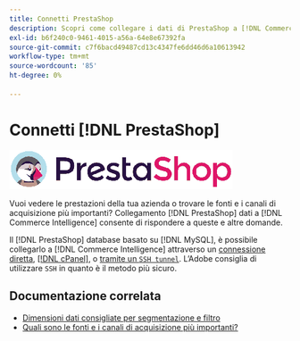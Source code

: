```yaml
---
title: Connetti PrestaShop
description: Scopri come collegare i dati di PrestaShop a [!DNL Commerce Intelligence].
exl-id: b6f240c0-9461-4015-a56a-64e8e67392fa
source-git-commit: c7f6bacd49487cd13c4347fe6dd46d6a10613942
workflow-type: tm+mt
source-wordcount: '85'
ht-degree: 0%

---
```


# Connetti [!DNL PrestaShop]

![](../../../assets/Prestashop-logo.png)

Vuoi vedere le prestazioni della tua azienda o trovare le fonti e i canali di acquisizione più importanti? Collegamento [!DNL PrestaShop] dati a [!DNL Commerce Intelligence] consente di rispondere a queste e altre domande.

Il [!DNL PrestaShop] database basato su [!DNL MySQL], è possibile collegarlo a [!DNL Commerce Intelligence] attraverso un [connessione diretta](../integrations/mysql-via-a-direct-connection.md), [[!DNL cPanel]](../integrations/mysql-via-cpanel.md), o [tramite un `SSH tunnel`](../integrations/mysql-via-ssh-tunnel.md). L’Adobe consiglia di utilizzare `SSH` in quanto è il metodo più sicuro.

## Documentazione correlata

* [Dimensioni dati consigliate per segmentazione e filtro](../../../best-practices/segment-filter.md)
* [Quali sono le fonti e i canali di acquisizione più importanti?](../../analysis/most-value-source-channel.md)
